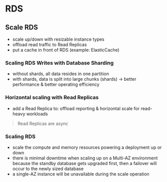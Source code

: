 # RDS #

## Scale RDS ##
- scale up/down with resizable instance types
- offload read traffic to Read Replicas
- put a cache in front of RDS (example: ElasticCache)

### Scaling RDS Writes with Database Sharding ###
- without shards, all data resides in one partition
- with shards, data is split into large chunks (shards) -> better performance & better operating efficiency

### Horizontal scaling with Read Replicas ###
- add a Read Replica to: offload reporting & horizontal scale for read-heavy workloads

> Read Replicas are async

### Scaling RDS ###
- scale the compute and memory resources powering a deployment up or down
- there is minimal downtime when scaling up on a Multi-AZ environment because the standby database gets upgraded first, then a failover will occur to the newly sized database
- a single-AZ instance will be unavailable during the scale operation

